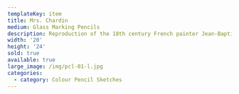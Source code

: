 ```yaml
---
templateKey: item
title: Mrs. Chardin
medium: Glass Marking Pencils
description: Reproduction of the 18th century French painter Jean-Baptiste-Siméon Chardin's portrait of his wife.
width: '20'
height: '24'
sold: true
available: true
large_image: /img/pcl-01-l.jpg
categories:
  - category: Colour Pencil Sketches
---
```


